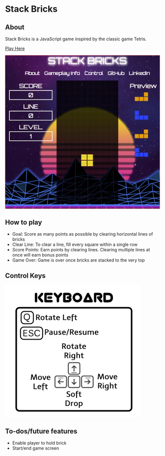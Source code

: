 # Stack Bricks

## About

Stack Bricks is a JavaScript game inspired by the classic game Tetris.

[Play Here](https://tokyoanime.github.io/stack_bricks/)

![Image of Stack Bricks](./assets/images/stack_bricks_splash.jpg)

## How to play

+ Goal: Score as many points as possible by clearing horizontal lines of bricks
+ Clear Line: To clear a line, fill every square within a single row
+ Score Points: Earn points by clearing lines. Clearing multiple lines at once will earn bonus points
+ Game Over: Game is over once bricks are stacked to the very top

## Control Keys

![Image of Keyboard Control](./assets/images/control.jpg)

## To-dos/future features

+ Enable player to hold brick
+ Start/end game screen